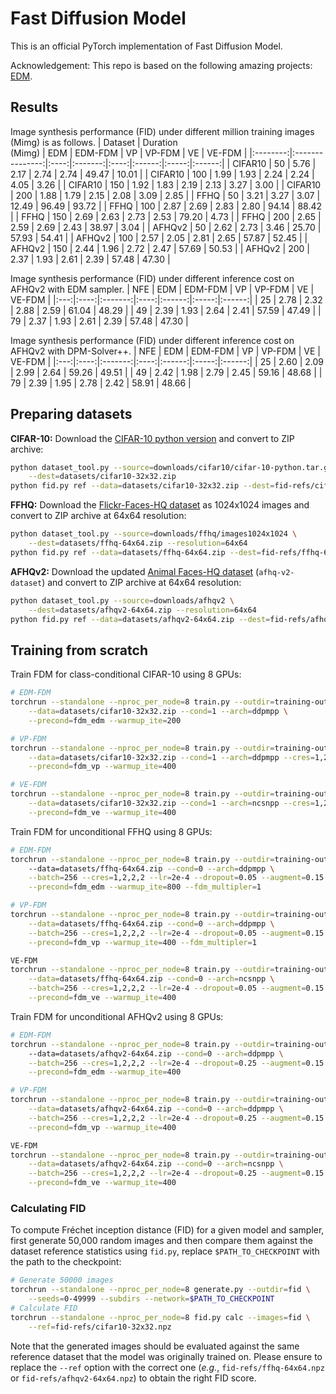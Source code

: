 # Fast Diffusion Model

This is an official PyTorch implementation of Fast Diffusion Model.

Acknowledgement: This repo is based on the following amazing projects: [EDM](https://github.com/NVlabs/edm).
## Results
Image synthesis performance (FID) under different million training images (Mimg) is as follows.
|  Dataset | Duration<br>(Mimg) |  EDM | EDM-FDM |  VP  | VP-FDM |   VE  | VE-FDM |
|:--------:|:---------------:|:----:|:-------:|:----:|:------:|:-----:|:------:|
| CIFAR10 |        50       | 5.76 |   2.17  | 2.74 |  2.74  | 49.47 |  10.01 |
| CIFAR10 |       100       | 1.99 |   1.93  | 2.24 |  2.24  |  4.05 |  3.26  |
| CIFAR10 |       150       | 1.92 |   1.83  | 2.19 |  2.13  |  3.27 |  3.00  |
| CIFAR10 |       200       | 1.88 |   1.79  | 2.15 |  2.08  |  3.09 |  2.85  |
|   FFHQ   |        50       | 3.21 |   3.27  | 3.07 |  12.49 | 96.49 |  93.72 |
|   FFHQ   |       100       | 2.87 |   2.69  | 2.83 |  2.80  | 94.14 |  88.42 |
|   FFHQ   |       150       | 2.69 |   2.63  | 2.73 |  2.53  | 79.20 |  4.73  |
|   FFHQ   |       200       | 2.65 |   2.59  | 2.69 |  2.43  | 38.97 |  3.04  |
|  AFHQv2  |        50       | 2.62 |   2.73  | 3.46 |  25.70 | 57.93 |  54.41 |
|  AFHQv2  |       100       | 2.57 |   2.05  | 2.81 |  2.65  | 57.87 |  52.45 |
|  AFHQv2  |       150       | 2.44 |   1.96  | 2.72 |  2.47  | 57.69 |  50.53 |
|  AFHQv2  |       200       | 2.37 |   1.93  | 2.61 |  2.39  | 57.48 |  47.30 |

Image synthesis performance (FID) under different inference cost on AFHQv2 with EDM sampler.
| NFE |  EDM | EDM-FDM |  VP  | VP-FDM |   VE  | VE-FDM |
|:---:|:----:|:-------:|:----:|:------:|:-----:|:------:|
|  25 | 2.78 |   2.32  | 2.88 |  2.59  | 61.04 |  48.29 |
|  49 | 2.39 |   1.93  | 2.64 |  2.41  | 57.59 |  47.49 |
|  79 | 2.37 |   1.93  | 2.61 |  2.39  | 57.48 |  47.30 |

Image synthesis performance (FID) under different inference cost on AFHQv2 with DPM-Solver++.
| NFE |  EDM | EDM-FDM |  VP  | VP-FDM |   VE  | VE-FDM |
|:---:|:----:|:-------:|:----:|:------:|:-----:|:------:|
|  25 | 2.60 |   2.09  | 2.99 |  2.64  | 59.26 |  49.51 |
|  49 | 2.42 |   1.98  | 2.79 |  2.45  | 59.16 |  48.68 |
|  79 | 2.39 |   1.95  | 2.78 |  2.42  | 58.91 |  48.66 |

## Preparing datasets
**CIFAR-10:** Download the [CIFAR-10 python version](https://www.cs.toronto.edu/~kriz/cifar.html) and convert to ZIP archive:

```.bash
python dataset_tool.py --source=downloads/cifar10/cifar-10-python.tar.gz \
    --dest=datasets/cifar10-32x32.zip
python fid.py ref --data=datasets/cifar10-32x32.zip --dest=fid-refs/cifar10-32x32.npz
```

**FFHQ:** Download the [Flickr-Faces-HQ dataset](https://github.com/NVlabs/ffhq-dataset) as 1024x1024 images and convert to ZIP archive at 64x64 resolution:

```.bash
python dataset_tool.py --source=downloads/ffhq/images1024x1024 \
    --dest=datasets/ffhq-64x64.zip --resolution=64x64
python fid.py ref --data=datasets/ffhq-64x64.zip --dest=fid-refs/ffhq-64x64.npz
```

**AFHQv2:** Download the updated [Animal Faces-HQ dataset](https://github.com/clovaai/stargan-v2/blob/master/README.md#animal-faces-hq-dataset-afhq) (`afhq-v2-dataset`) and convert to ZIP archive at 64x64 resolution:

```.bash
python dataset_tool.py --source=downloads/afhqv2 \
    --dest=datasets/afhqv2-64x64.zip --resolution=64x64
python fid.py ref --data=datasets/afhqv2-64x64.zip --dest=fid-refs/afhqv2-64x64.npz
```
## Training from scratch
Train FDM for class-conditional CIFAR-10 using 8 GPUs:
```.bash
# EDM-FDM
torchrun --standalone --nproc_per_node=8 train.py --outdir=training-output \
    --data=datasets/cifar10-32x32.zip --cond=1 --arch=ddpmpp \
    --precond=fdm_edm --warmup_ite=200 

# VP-FDM
torchrun --standalone --nproc_per_node=8 train.py --outdir=training-output \
    --data=datasets/cifar10-32x32.zip --cond=1 --arch=ddpmpp --cres=1,2,2,2 \
    --precond=fdm_vp --warmup_ite=400

# VE-FDM
torchrun --standalone --nproc_per_node=8 train.py --outdir=training-output \
    --data=datasets/cifar10-32x32.zip --cond=1 --arch=ncsnpp --cres=1,2,2,2 \
    --precond=fdm_ve --warmup_ite=400 
```

Train FDM for unconditional FFHQ using 8 GPUs:
```.bash
# EDM-FDM
torchrun --standalone --nproc_per_node=8 train.py --outdir=training-output
    --data=datasets/ffhq-64x64.zip --cond=0 --arch=ddpmpp \
    --batch=256 --cres=1,2,2,2 --lr=2e-4 --dropout=0.05 --augment=0.15 \
    --precond=fdm_edm --warmup_ite=800 --fdm_multipler=1

# VP-FDM
torchrun --standalone --nproc_per_node=8 train.py --outdir=training-output \
    --data=datasets/ffhq-64x64.zip --cond=0 --arch=ddpmpp \
    --batch=256 --cres=1,2,2,2 --lr=2e-4 --dropout=0.05 --augment=0.15 \
    --precond=fdm_vp --warmup_ite=400 --fdm_multipler=1

VE-FDM
torchrun --standalone --nproc_per_node=8 train.py --outdir=training-output \
    --data=datasets/ffhq-64x64.zip --cond=0 --arch=ncsnpp \
    --batch=256 --cres=1,2,2,2 --lr=2e-4 --dropout=0.05 --augment=0.15 \
    --precond=fdm_ve --warmup_ite=400
```

Train FDM for unconditional AFHQv2 using 8 GPUs:
```.bash
# EDM-FDM
torchrun --standalone --nproc_per_node=8 train.py --outdir=training-output
    --data=datasets/afhqv2-64x64.zip --cond=0 --arch=ddpmpp \
    --batch=256 --cres=1,2,2,2 --lr=2e-4 --dropout=0.25 --augment=0.15 \
    --precond=fdm_edm --warmup_ite=400

# VP-FDM
torchrun --standalone --nproc_per_node=8 train.py --outdir=training-output \
    --data=datasets/afhqv2-64x64.zip --cond=0 --arch=ddpmpp \
    --batch=256 --cres=1,2,2,2 --lr=2e-4 --dropout=0.25 --augment=0.15 \
    --precond=fdm_vp --warmup_ite=400

VE-FDM
torchrun --standalone --nproc_per_node=8 train.py --outdir=training-output \
    --data=datasets/afhqv2-64x64.zip --cond=0 --arch=ncsnpp \
    --batch=256 --cres=1,2,2,2 --lr=2e-4 --dropout=0.25 --augment=0.15 \
    --precond=fdm_ve --warmup_ite=400
```

### Calculating FID
To compute Fr&eacute;chet inception distance (FID) for a given model and sampler, first generate 50,000 random images and then compare them against the dataset reference statistics using `fid.py`, replace `$PATH_TO_CHECKPOINT` with the path to the checkpoint:

```.bash
# Generate 50000 images 
torchrun --standalone --nproc_per_node=8 generate.py --outdir=fid \
    --seeds=0-49999 --subdirs --network=$PATH_TO_CHECKPOINT
# Calculate FID
torchrun --standalone --nproc_per_node=8 fid.py calc --images=fid \
    --ref=fid-refs/cifar10-32x32.npz
```

Note that the generated images should be evaluated against the same reference dataset that the model was originally trained on. Please ensure to replace the `--ref` option with the correct one (*e.g.*, `fid-refs/ffhq-64x64.npz` or `fid-refs/afhqv2-64x64.npz`) to obtain the right FID score.